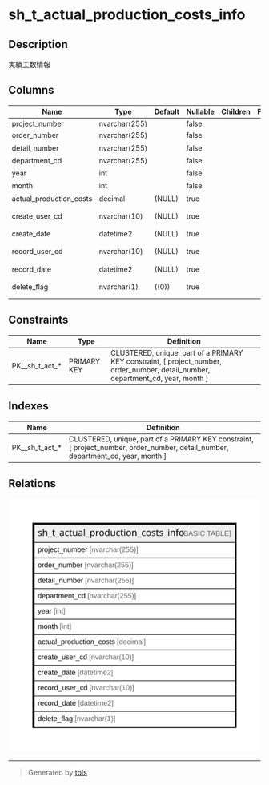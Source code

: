 # sh_t_actual_production_costs_info

## Description

実績工数情報

## Columns

| Name | Type | Default | Nullable | Children | Parents | Comment |
| ---- | ---- | ------- | -------- | -------- | ------- | ------- |
| project_number | nvarchar(255) |  | false |  |  | PRNo. |
| order_number | nvarchar(255) |  | false |  |  | 受注No. |
| detail_number | nvarchar(255) |  | false |  |  | 明細No. |
| department_cd | nvarchar(255) |  | false |  |  | 部署ID |
| year | int |  | false |  |  | 年 |
| month | int |  | false |  |  | 月 |
| actual_production_costs | decimal | (NULL) | true |  |  | 実績工数 |
| create_user_cd | nvarchar(10) | (NULL) | true |  |  | 作成者コード |
| create_date | datetime2 | (NULL) | true |  |  | 作成日時 |
| record_user_cd | nvarchar(10) | (NULL) | true |  |  | 更新者コード |
| record_date | datetime2 | (NULL) | true |  |  | 更新日時 |
| delete_flag | nvarchar(1) | ((0)) | true |  |  | 削除フラグ |

## Constraints

| Name | Type | Definition |
| ---- | ---- | ---------- |
| PK__sh_t_act_* | PRIMARY KEY | CLUSTERED, unique, part of a PRIMARY KEY constraint, [ project_number, order_number, detail_number, department_cd, year, month ] |

## Indexes

| Name | Definition |
| ---- | ---------- |
| PK__sh_t_act_* | CLUSTERED, unique, part of a PRIMARY KEY constraint, [ project_number, order_number, detail_number, department_cd, year, month ] |

## Relations

![er](sh_t_actual_production_costs_info.svg)

---

> Generated by [tbls](https://github.com/k1LoW/tbls)
